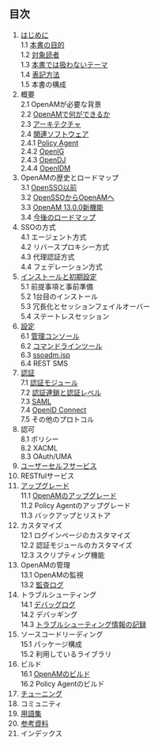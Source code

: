 ## 目次

1. [はじめに](introduction.md)  
 1.1 [本書の目的](purpose_of_this_book.md)  
 1.2 [対象読者](target-reader.md)   
 1.3 [本書では扱わないテーマ](untouched-theme.md)  
 1.4 [表記方法](conventions.md)  
 1.5 本書の構成  
2. 概要  
 2.1 OpenAMが必要な背景  
 2.2 [OpenAMで何ができるか](key-benefits.md)  
 2.3 [アーキテクチャ](architecture.md)  
 2.4 [関連ソフトウェア](identity-stack.md)  
 2.4.1 [Policy Agent](policy-agent.md)   
 2.4.2 [OpenIG](openig.md)  
 2.4.3 [OpenDJ](opendj.md)  
 2.4.4 [OpenIDM](openidm.md)  
3. OpenAMの歴史とロードマップ  
 3.1 [OpenSSO以前](history-of-opensso.md)  
 3.2 [OpenSSOからOpenAMへ](history-of-openam.md)  
 3.3 [OpenAM 13.0.0新機能](openam13-new-feature.md)  
 3.4 [今後のロードマップ](roadmap.md)  
4. SSOの方式  
 4.1 エージェント方式  
 4.2 リバースプロキシー方式  
 4.3 代理認証方式  
 4.4 フェデレーション方式  
5. [インストールと初期設定](install-and-setup.md)  
 5.1 前提事項と事前準備  
 5.2 1台目のインストール  
 5.3 冗長化とセッションフェイルオーバー  
 5.4 ステートレスセッション  
6. [設定](configuration.md)  
 6.1 [管理コンソール](admin-console.md)   
 6.2 [コマンドラインツール](command-line-tools.md)   
 6.3 [ssoadm.jsp](ssoadm-jsp.md)   
 6.4 REST SMS  
7. [認証](authn.md)  
 7.1 [認証モジュール](authn_modules.md)   
 7.2 [認証連鎖と認証レベル](authn_chain.md)     
 7.3 [SAML](saml.md)  
 7.4 [OpenID Connect](openid-connect.md)  
 7.5 その他のプロトコル  
8. 認可  
 8.1 ポリシー   
 8.2 XACML   
 8.3 OAuth/UMA   
9. [ユーザーセルフサービス](user-self-service.md)  
10. RESTfulサービス  
11. [アップグレード](upgrade.md)  
 11.1 [OpenAMのアップグレード](upgrade-of-openam.md)   
 11.2 Policy Agentのアップグレード   
 11.3 バックアップとリストア   
12. カスタマイズ  
 12.1 ログインページのカスタマイズ   
 12.2 認証モジュールのカスタマイズ  
 12.3 スクリプティング機能  
13. OpenAMの管理  
 13.1 OpenAMの監視  
 13.2 [監査ログ](audit-log.md)  
14. トラブルシューティング  
 14.1 [デバッグログ](debug-log.md)  
 14.2 デバッギング  
 14.3 [トラブルシューティング情報の記録](troblrshooting-info.md)  
15. ソースコードリーディング  
 15.1 パッケージ構成  
 15.2 利用しているライブラリ  
16. ビルド  
 16.1 [OpenAMのビルド](build-openam.md)  
 16.2 Policy Agentのビルド  
17. [チューニング](tuning.md)　 
18. コミュニティ
19. [用語集](glossary.md)  
20. [参考資料](reference.md)  
21. インデックス
